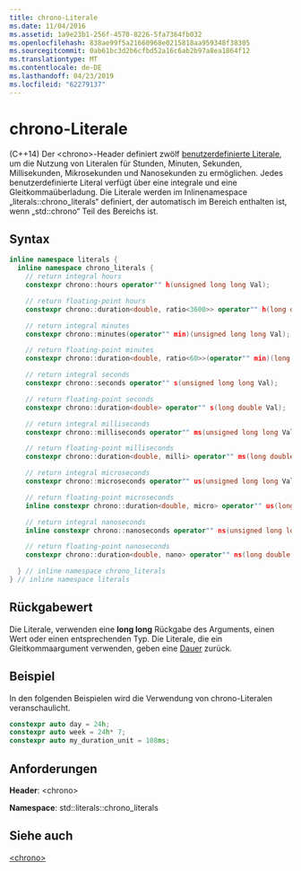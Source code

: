 ```yaml
---
title: chrono-Literale
ms.date: 11/04/2016
ms.assetid: 1a9e23b1-256f-4570-8226-5fa7364fb032
ms.openlocfilehash: 838ae99f5a21660968e0215818aa959348f38305
ms.sourcegitcommit: 0ab61bc3d2b6cfbd52a16c6ab2b97a8ea1864f12
ms.translationtype: MT
ms.contentlocale: de-DE
ms.lasthandoff: 04/23/2019
ms.locfileid: "62279137"
---
```

# <a name="chrono-literals"></a>chrono-Literale

(C++14) Der \<chrono>-Header definiert zwölf [benutzerdefinierte Literale](../cpp/user-defined-literals-cpp.md), um die Nutzung von Literalen für Stunden, Minuten, Sekunden, Millisekunden, Mikrosekunden und Nanosekunden zu ermöglichen. Jedes benutzerdefinierte Literal verfügt über eine integrale und eine Gleitkommaüberladung. Die Literale werden im Inlinenamespace „literals::chrono_literals“ definiert, der automatisch im Bereich enthalten ist, wenn „std::chrono“ Teil des Bereichs ist.

## <a name="syntax"></a>Syntax

```cpp
inline namespace literals {
  inline namespace chrono_literals {
    // return integral hours
    constexpr chrono::hours operator"" h(unsigned long long Val);

    // return floating-point hours
    constexpr chrono::duration<double, ratio<3600>> operator"" h(long double Val);

    // return integral minutes
    constexpr chrono::minutes(operator"" min)(unsigned long long Val);

    // return floating-point minutes
    constexpr chrono::duration<double, ratio<60>>(operator"" min)(long double Val);

    // return integral seconds
    constexpr chrono::seconds operator"" s(unsigned long long Val);

    // return floating-point seconds
    constexpr chrono::duration<double> operator"" s(long double Val);

    // return integral milliseconds
    constexpr chrono::milliseconds operator"" ms(unsigned long long Val);

    // return floating-point milliseconds
    constexpr chrono::duration<double, milli> operator"" ms(long double Val);

    // return integral microseconds
    constexpr chrono::microseconds operator"" us(unsigned long long Val);

    // return floating-point microseconds
    inline constexpr chrono::duration<double, micro> operator"" us(long double Val);

    // return integral nanoseconds
    inline constexpr chrono::nanoseconds operator"" ns(unsigned long long Val);

    // return floating-point nanoseconds
    constexpr chrono::duration<double, nano> operator"" ns(long double Val);

  } // inline namespace chrono_literals
} // inline namespace literals
```

## <a name="return-value"></a>Rückgabewert

Die Literale, verwenden eine **long long** Rückgabe des Arguments, einen Wert oder einen entsprechenden Typ. Die Literale, die ein Gleitkommaargument verwenden, geben eine [Dauer](../standard-library/duration-class.md) zurück.

## <a name="example"></a>Beispiel

In den folgenden Beispielen wird die Verwendung von chrono-Literalen veranschaulicht.

```cpp
constexpr auto day = 24h;
constexpr auto week = 24h* 7;
constexpr auto my_duration_unit = 108ms;
```

## <a name="requirements"></a>Anforderungen

**Header**: \<chrono>

**Namespace**: std::literals::chrono_literals

## <a name="see-also"></a>Siehe auch

[\<chrono>](../standard-library/chrono.md)<br/>
